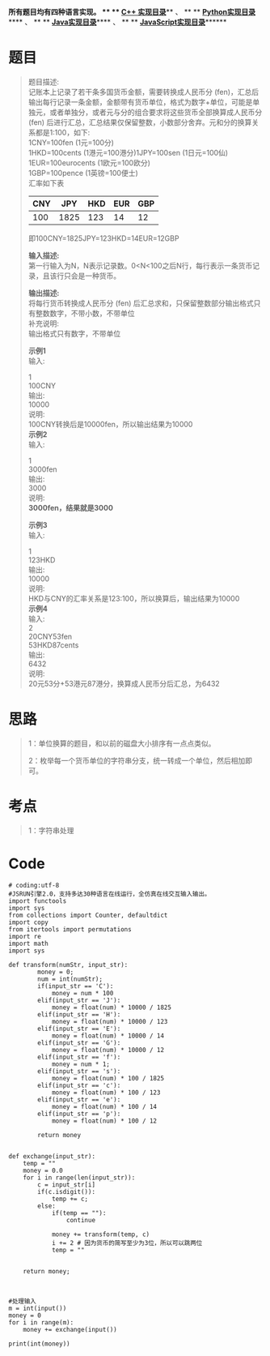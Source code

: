 **所有题目均有四种语言实现。 ** ** **[C++
实现目录](https://blog.csdn.net/misayaaaaa/category_12036814.html "C++
实现目录")****** 、 ** **
**[Python实现目录](https://blog.csdn.net/misayaaaaa/category_12111005.html
"Python实现目录")****** 、 ** **
**[Java实现目录](https://blog.csdn.net/misayaaaaa/category_12111006.html
"Java实现目录")****** 、 ** **
**[JavaScript实现目录](https://blog.csdn.net/misayaaaaa/category_12199270.html
"JavaScript实现目录")********

# 题目

> 题目描述:  
>  记账本上记录了若干条多国货币金额，需要转换成人民币分
> (fen)，汇总后输出每行记录一条金额，金额带有货币单位，格式为数字+单位，可能是单独元，或者单独分，或者元与分的组合要求将这些货币全部换算成人民币分
> (fen) 后进行汇总，汇总结果仅保留整数，小数部分舍弃。元和分的换算关系都是1:100，如下:  
>  1CNY=100fen (1元=100分)  
>  1HKD=100cents (1港元=100港分)1JPY=100sen (1日元=100仙)  
>  1EUR=100eurocents (1欧元=100欧分)  
>  1GBP=100pence (1英镑=100便士)  
>  汇率如下表
>
> CNY| JPY| HKD| EUR| GBP  
> ---|---|---|---|---  
> 100| 1825| 123| 14| 12  
>  
> 即100CNY=1825JPY=123HKD=14EUR=12GBP
>
> **输入描述:**  
>  第一行输入为N，N表示记录数。0<N<100之后N行，每行表示一条货币记录，且该行只会是一种货币。
>
> **输出描述:**  
>  将每行货币转换成人民币分 (fen) 后汇总求和，只保留整数部分输出格式只有整数数字，不带小数，不带单位  
>  补充说明:  
>  输出格式只有数字，不带单位
>
> **示例1**  
>  输入:
>
> 1  
>  100CNY  
>  输出:  
>  10000  
>  说明:  
>  100CNY转换后是10000fen，所以输出结果为10000  
>  **示例2**  
>  输入:
>
> 1  
>  3000fen  
>  输出:  
>  3000  
>  说明:  
>  **3000fen，结果就是3000**
>
> **示例3**  
>  输入:
>
> 1  
>  123HKD  
>  输出:  
>  10000  
>  说明:  
>  HKD与CNY的汇率关系是123:100，所以换算后，输出结果为10000  
>  **示例4**  
>  输入:  
>  2  
>  20CNY53fen  
>  53HKD87cents  
>  输出:  
>  6432  
>  说明:  
>  20元53分+53港元87港分，换算成人民币分后汇总，为6432

# 思路

> 1：单位换算的题目，和以前的磁盘大小排序有一点点类似。
>
> 2：枚举每一个货币单位的字符串分支，统一转成一个单位，然后相加即可。

# 考点

> 1：字符串处理

# Code

    
    
    # coding:utf-8
    #JSRUN引擎2.0，支持多达30种语言在线运行，全仿真在线交互输入输出。 
    import functools
    import sys
    from collections import Counter, defaultdict
    import copy
    from itertools import permutations
    import re
    import math
    import sys
    
    def transform(numStr, input_str):
            money = 0;
            num = int(numStr);
            if(input_str == 'C'):
                money = num * 100
            elif(input_str == 'J'):
                money = float(num) * 10000 / 1825
            elif(input_str == 'H'):
                money = float(num) * 10000 / 123
            elif(input_str == 'E'):
                money = float(num) * 10000 / 14
            elif(input_str == 'G'):
                money = float(num) * 10000 / 12
            elif(input_str == 'f'):
                money = num * 1;
            elif(input_str == 's'):
                money = float(num) * 100 / 1825
            elif(input_str == 'c'):
                money = float(num) * 100 / 123
            elif(input_str == 'e'):
                money = float(num) * 100 / 14
            elif(input_str == 'p'):
                money = float(num) * 100 / 12
     
            return money
    
    
    def exchange(input_str):
        temp = ""
        money = 0.0
        for i in range(len(input_str)):
            c = input_str[i]
            if(c.isdigit()):
                temp += c;
            else:
                if(temp == ""):     
                    continue
                
                money += transform(temp, c)
                i += 2 # 因为货币的简写至少为3位，所以可以跳两位
                temp = ""
    
    
        return money;
    
    
    
    #处理输入
    m = int(input())
    money = 0
    for i in range(m):
        money += exchange(input())
        
    print(int(money))
        
    

